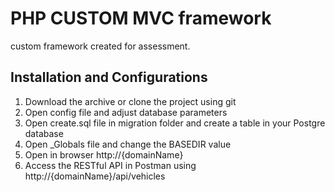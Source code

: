 # PHP CUSTOM MVC framework

custom framework created for assessment.

## Installation and Configurations

1. Download the archive or clone the project using git
1. Open config file and adjust database parameters
1. Open create.sql file in migration folder and create a table in your Postgre database
1. Open \_Globals file and change the BASEDIR value
1. Open in browser http://{domainName}
1. Access the RESTful API in Postman using http://{domainName}/api/vehicles
